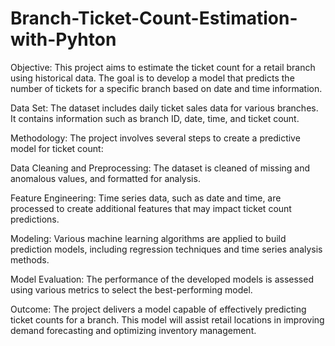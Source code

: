 # Branch-Ticket-Count-Estimation-with-Pyhton
Objective:
This project aims to estimate the ticket count for a retail branch using historical data. The goal is to develop a model that predicts the number of tickets for a specific branch based on date and time information.

Data Set:
The dataset includes daily ticket sales data for various branches. It contains information such as branch ID, date, time, and ticket count.

Methodology:
The project involves several steps to create a predictive model for ticket count:

Data Cleaning and Preprocessing:
The dataset is cleaned of missing and anomalous values, and formatted for analysis.

Feature Engineering:
Time series data, such as date and time, are processed to create additional features that may impact ticket count predictions.

Modeling:
Various machine learning algorithms are applied to build prediction models, including regression techniques and time series analysis methods.

Model Evaluation:
The performance of the developed models is assessed using various metrics to select the best-performing model.

Outcome:
The project delivers a model capable of effectively predicting ticket counts for a branch. This model will assist retail locations in improving demand forecasting and optimizing inventory management.
